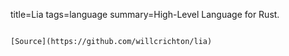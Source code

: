 title=Lia
tags=language
summary=High-Level Language for Rust.
~~~~~~

[Source](https://github.com/willcrichton/lia)

